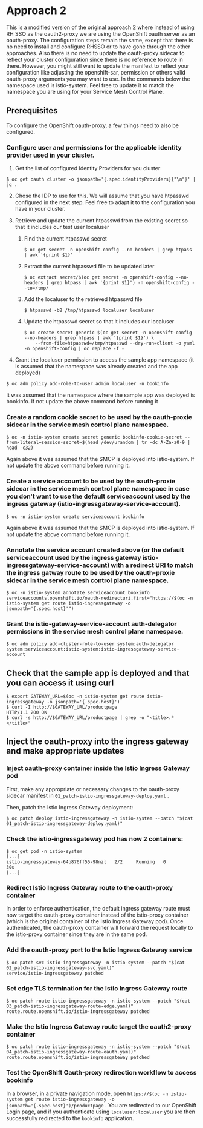 # Approach 2

This is a modified version of the original approach 2 where instead of using RH SSO as the oauth2-proxy we are using the OpenShift oauth server as an oauth-proxy. 
The configuration steps remain the same, except that there is no need to install and configure RHSSO or to have gone through the other approaches. Also there is no need to update the oauth-proxy sidecar to reflect your cluster configuration since there is no reference to route in there. However, you might still want to update the manifest to reflect your configuration like adjusting the openshift-sar, permission or others valid oauth-proxy arguments you may want to use. 
In the commands below the namespace used is istio-system. Feel free to update it to match the namespace you are using for your Service Mesh Control Plane.

## Prerequisites
To configure the OpenShift oauth-proxy, a few things need to also be configured. 

### Configure user and permissions for the applicable identity provider used in your cluster. 
1. Get the list of configured Identity Providers for you cluster 
```
$ oc get oauth cluster -o jsonpath='{.spec.identityProviders}{"\n"}' | jq .
```
2. Chose the IDP to use for this. We will assume that you have htpasswd configured in the next step. Feel free to adapt it to the configuration you have in your cluster.

3. Retrieve and update the current htpasswd from the existing secret so that it includes our test user localuser
   1. Find the current htpasswd secret
      ```
      $ oc get secret -n openshift-config --no-headers | grep htpass | awk '{print $1}'
      ```
   2. Extract the current htpasswd file to be updated later
      ```
      $ oc extract secret/$(oc get secret -n openshift-config --no-headers | grep htpass | awk '{print $1}') -n openshift-config --to=/tmp/
      ```
   3. Add the localuser to the retrieved htpasswd file
      ```
      $ htpasswd -bB /tmp/htpasswd localuser localuser
      ```
   4. Update the htpasswd secret so that it includes our localuser
      ```
      $ oc create secret generic $(oc get secret -n openshift-config --no-headers | grep htpass | awk '{print $1}') \
          --from-file=htpasswd=/tmp/htpasswd --dry-run=client -o yaml -n openshift-config | oc replace -f -
      ```
   
4. Grant the localuser permission to access the sample app namespace (it is assumed that the namespace was already created and the app deployed)
```
$ oc adm policy add-role-to-user admin localuser -n bookinfo
```
It was assumed that the namespace where the sample app was deployed is bookinfo. If not update the above command before running it


### Create a random cookie secret to be used by the oauth-proxie sidecar in the service mesh control plane namespace. 
```
$ oc -n istio-system create secret generic bookinfo-cookie-secret --from-literal=session-secret=$(head /dev/urandom | tr -dc A-Za-z0-9 | head -c32)
```
Again above it was assumed that the SMCP is deployed into istio-system. If not update the above command before running it.
 

### Create a service account to be used by the oauth-proxie sidecar in the service mesh control plane namespace in case you don't want to use the default serviceaccount used by the ingress gateway (istio-ingressgateway-service-account). 
```
$ oc -n istio-system create serviceaccount bookinfo
```
Again above it was assumed that the SMCP is deployed into istio-system. If not update the above command before running it.


### Annotate the service account created above (or the default serviceaccount used by the ingress gateway istio-ingressgateway-service-account) with a redirect URI to match the ingress gatway route to be used by the oauth-proxie sidecar in the service mesh control plane namespace. 
```
$ oc -n istio-system annotate serviceaccount bookinfo serviceaccounts.openshift.io/oauth-redirecturi.first="https://$(oc -n istio-system get route istio-ingressgateway -o jsonpath='{.spec.host}'")
```

### Grant the istio-gateway-service-account auth-delegator permissions in the service mesh control plane namespace. 
```
$ oc adm policy add-cluster-role-to-user system:auth-delegator system:serviceaccount:istio-system:istio-ingressgateway-service-account 
```


## Check that the sample app is deployed and that you can access it using curl 
```
$ export GATEWAY_URL=$(oc -n istio-system get route istio-ingressgateway -o jsonpath='{.spec.host}')
$ curl -I http://$GATEWAY_URL/productpage
HTTP/1.1 200 OK
$ curl -s http://$GATEWAY_URL/productpage | grep -o "<title>.*</title>"
```

## Inject the oauth-proxy into the ingress gateway and make appropriate updates 

### Inject oauth-proxy container inside the Istio Ingress Gateway pod
First, make any appropriate or necessary changes to the oauth-proxy sidecar manifest in `01_patch-istio-ingressgateway-deploy.yaml` .

Then, patch the Istio Ingress Gateway deployment:
```
$ oc patch deploy istio-ingressgateway -n istio-system --patch "$(cat 01_patch-istio-ingressgateway-deploy.yaml)"
```

### Check the istio-ingressgateway pod has now 2 containers:
```
$ oc get pod -n istio-system
[...]
istio-ingressgateway-64b876ff55-98nzl   2/2     Running   0          30s
[...]
```

### Redirect Istio Ingress Gateway route to the oauth-proxy container
In order to enforce authentication, the default ingress gateway route must now target the oauth-proxy container instead of the istio-proxy container (which is the original container of the Istio Ingress Gateway pod). Once authenticated, the oauth-proxy container will forward the request locally to the istio-proxy container since they are in the same pod.

### Add the oauth-proxy port to the Istio Ingress Gateway service
```
$ oc patch svc istio-ingressgateway -n istio-system --patch "$(cat 02_patch-istio-ingressgateway-svc.yaml)" 
service/istio-ingressgateway patched
```

### Set edge TLS termination for the Istio Ingress Gateway route
```
$ oc patch route istio-ingressgateway -n istio-system --patch "$(cat 03_patch-istio-ingressgateway-route-edge.yaml)" 
route.route.openshift.io/istio-ingressgateway patched
```

### Make the Istio Ingress Gateway route target the oauth2-proxy container
```
$ oc patch route istio-ingressgateway -n istio-system --patch "$(cat 04_patch-istio-ingressgateway-route-oauth.yaml)" 
route.route.openshift.io/istio-ingressgateway patched
```

### Test the OpenShift Oauth-proxy redirection workflow to access bookinfo
In a browser, in a private navigation mode, open `https://$(oc -n istio-system get route istio-ingressgateway -o jsonpath='{.spec.host}')/productpage` .
You are redirected to our OpenShift Login page, and if you authenticate using `localuser:localuser` you are then successfully redirected to the `bookinfo` application.
